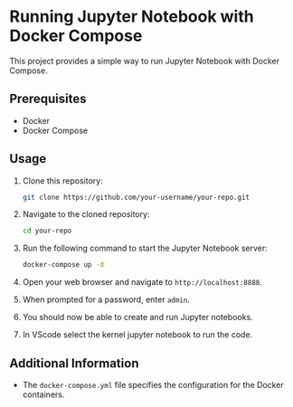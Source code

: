 # Running Jupyter Notebook with Docker Compose

This project provides a simple way to run Jupyter Notebook with Docker Compose.

## Prerequisites

- Docker
- Docker Compose

## Usage

1. Clone this repository:

    ```sh
    git clone https://github.com/your-username/your-repo.git
    ```

2. Navigate to the cloned repository:

    ```sh
    cd your-repo
    ```

3. Run the following command to start the Jupyter Notebook server:

    ```sh
    docker-compose up -d
    ```

4. Open your web browser and navigate to `http://localhost:8888`.

5. When prompted for a password, enter `admin`.

6. You should now be able to create and run Jupyter notebooks.

7. In VScode select the kernel jupyter notebook to run the code.

## Additional Information

- The `docker-compose.yml` file specifies the configuration for the Docker containers.



